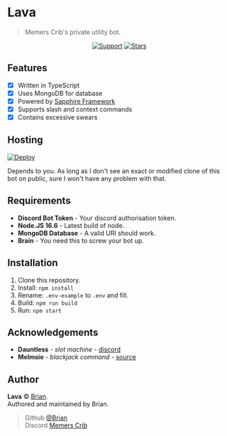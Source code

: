 # Lava

> Memers Crib's private utility bot.

<div align="center">
  
[![Support](https://img.shields.io/discord/691416705917779999?color=007ACC&label=Support&style=for-the-badge)](https://discord.gg/memer)
[![Stars](https://img.shields.io/github/stars/BrianWasTaken/lava?color=007ACC&logo=github&style=for-the-badge)](.)

</div>

## Features

-   [x] Written in TypeScript
-   [x] Uses MongoDB for database
-   [x] Powered by [Sapphire Framework](https://github.com/sapphiredev/framework)
-   [x] Supports slash and context commands
-   [x] Contains excessive swears

## Hosting

<a href="https://heroku.com/deploy?template=https://github.com/BrianWasTaken/lava">
  <img src="https://www.herokucdn.com/deploy/button.svg" alt="Deploy">
</a>

Depends to you. As long as I don't see an exact or modified clone of this bot on public, sure I won't have any problem with that. 

## Requirements

-   **Discord Bot Token** - Your discord authorisation token.
-   **Node.JS 16.6** - Latest build of node.
-   **MongoDB Database** - A valid URI should work.
-   **Brain** - You need this to screw your bot up.

## Installation

1. Clone this repository.
2. Install: `npm install`
3. Rename: `.env-example` to `.env` and fill.
4. Build: `npm run build`
5. Run: `npm start`

## Acknowledgements

-   **Dauntless** - _slot machine_ - [discord](https://github.com/Dauntless7)
-   **Melmsie** - _blackjack command_ - [source](https://blackjack.dankmemer.lol)

## Author

**Lava** © [Brian](https://github.com/BrianWasTaken).\
Authored and maintained by Brian.

> Github [@Brian](https://github.com/BrianWasTaken)\
> Discord [Memers Crib](https://discord.gg/memer)
